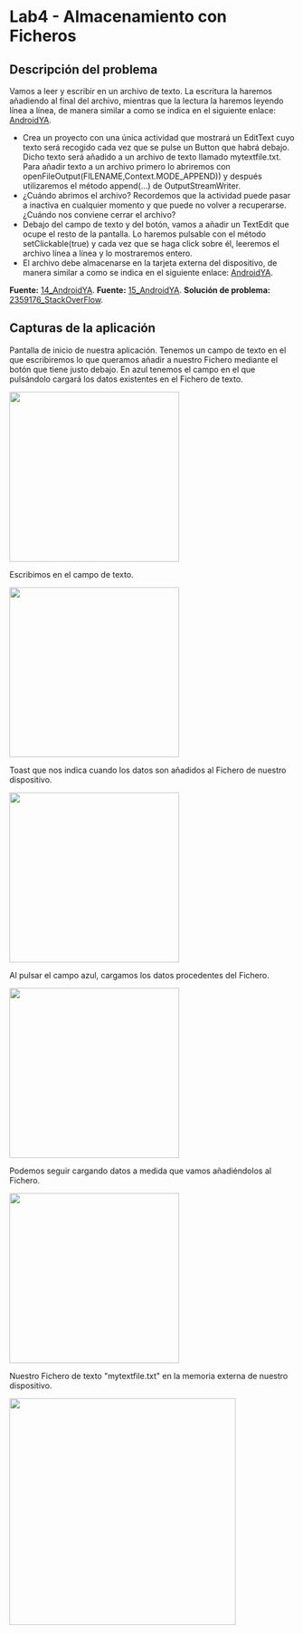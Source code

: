 # Lab4 - Almacenamiento con Ficheros #

## Descripción del problema ##
Vamos a leer y escribir en un archivo de texto. La escritura la haremos añadiendo al final del archivo, mientras que la lectura la haremos leyendo línea a línea, de manera similar a como se indica en el siguiente enlace: [AndroidYA](http://www.tutorialesprogramacionya.com/javaya/androidya/androidstudioya/detalleconcepto.php?codigo=14&inicio=0).

 - Crea un proyecto con una única actividad que mostrará un EditText cuyo texto será recogido cada vez que se pulse un Button que habrá debajo. Dicho texto será añadido a un archivo de texto llamado mytextfile.txt. Para añadir texto a un archivo primero lo abriremos con openFileOutput(FILENAME,Context.MODE_APPEND)) y después utilizaremos el método append(...) de OutputStreamWriter.
 - ¿Cuándo abrimos el archivo? Recordemos que la actividad puede pasar a inactiva en cualquier momento y que puede no volver a recuperarse. ¿Cuándo nos conviene cerrar el archivo?
 - Debajo del campo de texto y del botón, vamos a añadir un TextEdit que ocupe el resto de la pantalla. Lo haremos pulsable con el método setClickable(true) y cada vez que se haga click sobre él, leeremos el archivo línea a línea y lo mostraremos entero.
 - El archivo debe almacenarse en la tarjeta externa del dispositivo, de manera similar a como se indica en el siguiente enlace: [AndroidYA](http://www.tutorialesprogramacionya.com/javaya/androidya/androidstudioya/detalleconcepto.php?codigo=15&inicio=0).

**Fuente:** [14_AndroidYA](http://www.tutorialesprogramacionya.com/javaya/androidya/androidstudioya/detalleconcepto.php?codigo=14&inicio=0). **Fuente:** [15_AndroidYA](http://www.tutorialesprogramacionya.com/javaya/androidya/androidstudioya/detalleconcepto.php?codigo=15&inicio=0). **Solución de problema:** [2359176_StackOverFlow](http://stackoverflow.com/questions/2359176/android-edittext-onclicklistener).

## Capturas de la aplicación ##

Pantalla de inicio de nuestra aplicación. Tenemos un campo de texto en el que escribiremos lo que queramos añadir a nuestro Fichero mediante el botón que tiene justo debajo. En azul tenemos el campo en el que pulsándolo cargará los datos existentes en el Fichero de texto.

<img src="https://dl.dropboxusercontent.com/u/52992573/PGL/Lab4/Lab4_2_AlmacenamientoFichero_001.png" width="300">

Escribimos en el campo de texto.

<img src="https://dl.dropboxusercontent.com/u/52992573/PGL/Lab4/Lab4_2_AlmacenamientoFichero_002.png" width="300">

Toast que nos indica cuando los datos son añadidos al Fichero de nuestro dispositivo.

<img src="https://dl.dropboxusercontent.com/u/52992573/PGL/Lab4/Lab4_2_AlmacenamientoFichero_003.png" width="300">

Al pulsar el campo azul, cargamos los datos procedentes del Fichero.

<img src="https://dl.dropboxusercontent.com/u/52992573/PGL/Lab4/Lab4_2_AlmacenamientoFichero_004.png" width="300">

Podemos seguir cargando datos a medida que vamos añadiéndolos al Fichero.

<img src="https://dl.dropboxusercontent.com/u/52992573/PGL/Lab4/Lab4_2_AlmacenamientoFichero_005.png" width="300">

Nuestro Fichero de texto "mytextfile.txt" en la memoria externa de nuestro dispositivo.

<img src="https://dl.dropboxusercontent.com/u/52992573/PGL/Lab4/Lab4_2_AlmacenamientoFichero_006.png" width="400">

